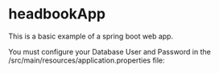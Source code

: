 # headbookApp

This is a basic example of a spring boot web app.

You must configure your Database User and Password in the /src/main/resources/application.properties file:

